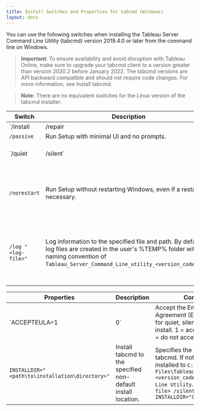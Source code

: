 ```yaml
---
title: Install Switches and Properties for tabcmd (Windows)
layout: docs
---
```


You can use the following switches when installing the Tableau Server Command Line Utility (tabcmd) version 2019.4.0 or later from the command line on Windows.

>**Important**: To ensure availability and avoid disruption with Tableau Online, make sure to upgrade your tabcmd client to a version greater than version 2020.2 before January 2022. The tabcmd versions are API backward compatible and should not require code changes. For more information, see Install tabcmd.

>**Note**: There are no equivalent switches for the Linux version of the tabcmd installer.

| Switch  | Description  | Comments  |
|---|---|---|
| `/install | /repair | /uninstall | /layout "<directory>"`  | Run Setup to either install, repair, or uninstall tabcmd, or with /layout, create a complete local copy of the installation bundle in the directory specified.  | Default is to install, displaying UI and all prompts. If no directory is specified on a fresh install, `C:\Program Files\Tableau\Tableau Server\<version>\extras\Command Line Utility` is assumed.  |
| `/passive`  | Run Setup with minimal UI and no prompts.  |   |
| `/quiet | /silent`  | Run Setup in unattended, fully silent mode. No UI or prompts are displayed.  | >**Note**: Use either /silent or /quiet, not both.  |
| `/norestart` | Run Setup without restarting Windows, even if a restart is necessary. | >**Note**: In certain rare cases, a restart cannot be suppressed, even when this option is used. This is most likely when an earlier system restart was skipped, for example, during installation of other software.  |
| `/log "<log-file>"`  | Log information to the specified file and path. By default log files are created in the user's %TEMP% folder with a naming convention of `Tableau_Server_Command_Line_utility_<version_code>.log`. | If no file location is specified, the log file is written to the user's TEMP folder (`C:\Users\<username>\AppData\Local\Temp`). Check this log file for errors after installation. Example: `<Setup file> /silent /log "C:\Tableau\Logs\tabcmd-Install" ACCEPTEULA=1`  |
 
| Properties	  | Description	  | Comments  |
|---|---|---|
| `ACCEPTEULA=1|0`  | Accept the End User License Agreement (EULA). Required for quiet, silent, and passive install. 1 = accept the EULA, 0 = do not accept the EULA.  | If not included when using /passive, /silent or /quiet, Setup fails silently. If included but set to 0, Setup fails.  |
|`INSTALLDIR="<path\to\installation\directory>"`  | Install tabcmd to the specified non-default install location.  |Specifies the location to install tabcmd. If not used, tabcmd is installed to `C:\Program Files\Tableau\Tableau Server\<version_code>\extras\Command Line Utility`. Example: `<Setup file> /silent INSTALLDIR="C:\tabcmd"`  |